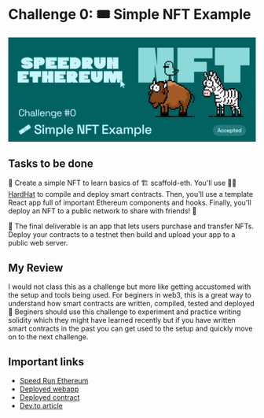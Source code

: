 # Challenge 0: 🎟 Simple NFT Example

<p align="center">
  <img src="./sre_c0.png" />
</p>

## Tasks to be done

🎫 Create a simple NFT to learn basics of 🏗 scaffold-eth. You'll use 👷‍♀️ [HardHat](https://hardhat.org/getting-started/) to compile and deploy smart contracts. Then, you'll use a template React app full of important Ethereum components and hooks. Finally, you'll deploy an NFT to a public network to share with friends! 🚀

🌟 The final deliverable is an app that lets users purchase and transfer NFTs. Deploy your contracts to a testnet then build and upload your app to a public web server.

## My Review

I would not class this as a challenge but more like getting accustomed with the setup and tools being used. For beginers in web3, this is a great way to understand how smart contracts are written, compiled, tested and deployed 🚀 Beginers should use this challenge to experiment and practice writing solidity which they might have learned recently but if you have written smart contracts in the past you can get used to the setup and quickly move on to the next challenge.

## Important links

- [Speed Run Ethereum](https://speedrunethereum.com/challenge/simple-nft-example)
- [Deployed webapp](https://kevinj-sre-c0.surge.sh/)
- [Deployed contract](https://goerli.etherscan.io/address/0xd3628c08de1a2788c232732bb06de8dbdae1a3e7)
- [Dev.to article](https://dev.to/kevinjoshi46b/challenge-0-simple-nft-example-1c43)
